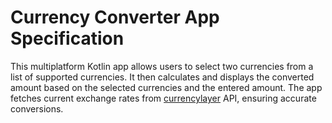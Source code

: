 # Currency Converter App Specification

This multiplatform Kotlin app allows users to select two currencies from a list of supported currencies. It then calculates and displays the converted amount based on the selected currencies and the entered amount. The app fetches current exchange rates from [currencylayer](https://currencylayer.com/) API, ensuring accurate conversions.
